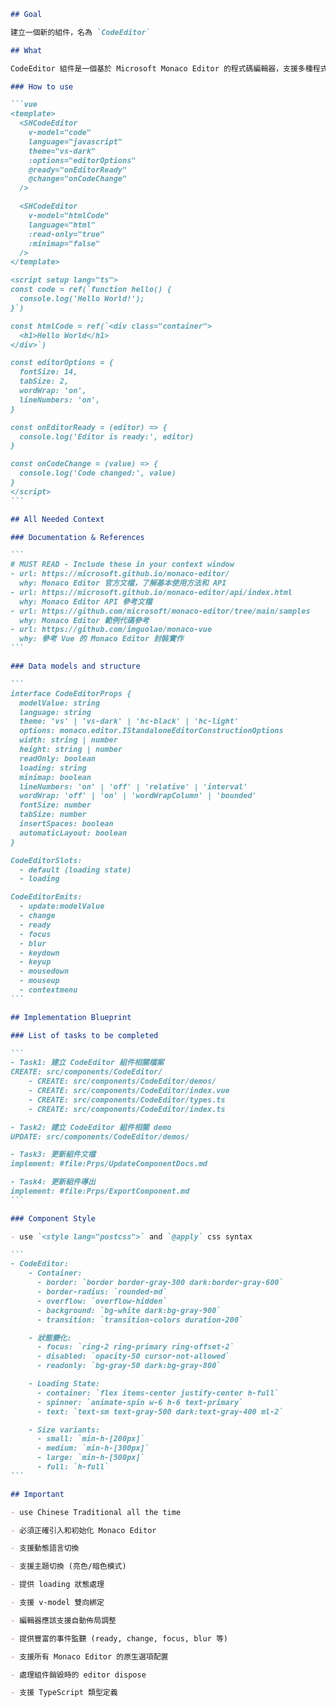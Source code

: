````markdown
## Goal

建立一個新的組件，名為 `CodeEditor`

## What

CodeEditor 組件是一個基於 Microsoft Monaco Editor 的程式碼編輯器，支援多種程式語言語法高亮、智能提示、代碼格式化等功能。

### How to use

```vue
<template>
  <SHCodeEditor
    v-model="code"
    language="javascript"
    theme="vs-dark"
    :options="editorOptions"
    @ready="onEditorReady"
    @change="onCodeChange"
  />

  <SHCodeEditor
    v-model="htmlCode"
    language="html"
    :read-only="true"
    :minimap="false"
  />
</template>

<script setup lang="ts">
const code = ref(`function hello() {
  console.log('Hello World!');
}`)

const htmlCode = ref(`<div class="container">
  <h1>Hello World</h1>
</div>`)

const editorOptions = {
  fontSize: 14,
  tabSize: 2,
  wordWrap: 'on',
  lineNumbers: 'on',
}

const onEditorReady = (editor) => {
  console.log('Editor is ready:', editor)
}

const onCodeChange = (value) => {
  console.log('Code changed:', value)
}
</script>
```

## All Needed Context

### Documentation & References

```
# MUST READ - Include these in your context window
- url: https://microsoft.github.io/monaco-editor/
  why: Monaco Editor 官方文檔，了解基本使用方法和 API
- url: https://microsoft.github.io/monaco-editor/api/index.html
  why: Monaco Editor API 參考文檔
- url: https://github.com/microsoft/monaco-editor/tree/main/samples
  why: Monaco Editor 範例代碼參考
- url: https://github.com/imguolao/monaco-vue
  why: 參考 Vue 的 Monaco Editor 封裝實作
```

### Data models and structure

```
interface CodeEditorProps {
  modelValue: string
  language: string
  theme: 'vs' | 'vs-dark' | 'hc-black' | 'hc-light'
  options: monaco.editor.IStandaloneEditorConstructionOptions
  width: string | number
  height: string | number
  readOnly: boolean
  loading: string
  minimap: boolean
  lineNumbers: 'on' | 'off' | 'relative' | 'interval'
  wordWrap: 'off' | 'on' | 'wordWrapColumn' | 'bounded'
  fontSize: number
  tabSize: number
  insertSpaces: boolean
  automaticLayout: boolean
}

CodeEditorSlots:
  - default (loading state)
  - loading

CodeEditorEmits:
  - update:modelValue
  - change
  - ready
  - focus
  - blur
  - keydown
  - keyup
  - mousedown
  - mouseup
  - contextmenu
```

## Implementation Blueprint

### List of tasks to be completed

```
- Task1: 建立 CodeEditor 組件相關檔案
CREATE: src/components/CodeEditor/
    - CREATE: src/components/CodeEditor/demos/
    - CREATE: src/components/CodeEditor/index.vue
    - CREATE: src/components/CodeEditor/types.ts
    - CREATE: src/components/CodeEditor/index.ts

- Task2: 建立 CodeEditor 組件相關 demo
UPDATE: src/components/CodeEditor/demos/

- Task3: 更新組件文檔
implement: #file:Prps/UpdateComponentDocs.md

- Task4: 更新組件導出
implement: #file:Prps/ExportComponent.md
```

### Component Style

- use `<style lang="postcss">` and `@apply` css syntax

```
- CodeEditor:
    - Container:
      - border: `border border-gray-300 dark:border-gray-600`
      - border-radius: `rounded-md`
      - overflow: `overflow-hidden`
      - background: `bg-white dark:bg-gray-900`
      - transition: `transition-colors duration-200`

    - 狀態變化:
      - focus: `ring-2 ring-primary ring-offset-2`
      - disabled: `opacity-50 cursor-not-allowed`
      - readonly: `bg-gray-50 dark:bg-gray-800`

    - Loading State:
      - container: `flex items-center justify-center h-full`
      - spinner: `animate-spin w-6 h-6 text-primary`
      - text: `text-sm text-gray-500 dark:text-gray-400 ml-2`

    - Size variants:
      - small: `min-h-[200px]`
      - medium: `min-h-[300px]`
      - large: `min-h-[500px]`
      - full: `h-full`
```

## Important

- use Chinese Traditional all the time

- 必須正確引入和初始化 Monaco Editor

- 支援動態語言切換

- 支援主題切換 (亮色/暗色模式)

- 提供 loading 狀態處理

- 支援 v-model 雙向綁定

- 編輯器應該支援自動佈局調整

- 提供豐富的事件監聽 (ready, change, focus, blur 等)

- 支援所有 Monaco Editor 的原生選項配置

- 處理組件銷毀時的 editor dispose

- 支援 TypeScript 類型定義
````
